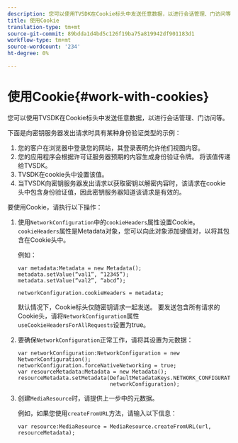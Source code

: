 ```yaml
---
description: 您可以使用TVSDK在Cookie标头中发送任意数据，以进行会话管理、门访问等。
title: 使用Cookie
translation-type: tm+mt
source-git-commit: 89bdda1d4bd5c126f19ba75a819942df901183d1
workflow-type: tm+mt
source-wordcount: '234'
ht-degree: 0%

---
```



# 使用Cookie{#work-with-cookies}

您可以使用TVSDK在Cookie标头中发送任意数据，以进行会话管理、门访问等。

下面是向密钥服务器发出请求时具有某种身份验证类型的示例：

1. 您的客户在浏览器中登录您的网站，其登录表明允许他们视图内容。
1. 您的应用程序会根据许可证服务器预期的内容生成身份验证令牌。 将该值传递给TVSDK。
1. TVSDK在cookie头中设置该值。
1. 当TVSDK向密钥服务器发出请求以获取密钥以解密内容时，该请求在cookie头中包含身份验证值，因此密钥服务器知道该请求是有效的。

要使用Cookie，请执行以下操作：

1. 使用`NetworkConfiguration`中的`cookieHeaders`属性设置Cookie。 `cookieHeaders`属性是Metadata对象，您可以向此对象添加键值对，以将其包含在Cookie头中。

   例如：

   ```
   var metadata:Metadata = new Metadata(); 
   metadata.setValue(“val1”, “12345”); 
   metadata.setValue(“val2”, “abcd”); 
   
   networkConfiguration.cookieHeaders = metadata;
   ```

   默认情况下，Cookie标头仅随密钥请求一起发送。 要发送包含所有请求的Cookie头，请将`NetworkConfiguration`属性`useCookieHeadersForAllRequests`设置为true。

1. 要确保`NetworkConfiguration`正常工作，请将其设置为元数据：

   ```
   var networkConfiguration:NetworkConfiguration = new NetworkConfiguration(); 
   networkConfiguration.forceNativeNetworking = true; 
   var resourceMetadata:Metadata = new Metadata(); 
   resourceMetadata.setMetadata(DefaultMetadataKeys.NETWORK_CONFIGURATION_KEY,  
                                networkConfiguration);
   ```

1. 创建`MediaResource`时，请提供上一步中的元数据。

   例如，如果您使用`createFromURL`方法，请输入以下信息：

   ```
   var resource:MediaResource = MediaResource.createFromURL(url, resourceMetadata);
   ```

